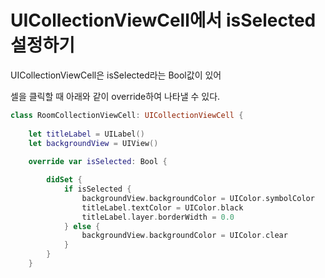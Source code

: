 # UICollectionViewCell에서 isSelected 설정하기

UICollectionViewCell은 isSelected라는 Bool값이 있어

셀을 클릭할 때 아래와 같이 override하여 나타낼 수 있다. 

```swift
class RoomCollectionViewCell: UICollectionViewCell {
    
    let titleLabel = UILabel()
    let backgroundView = UIView()
    
    override var isSelected: Bool {

        didSet {
            if isSelected {
                backgroundView.backgroundColor = UIColor.symbolColor
                titleLabel.textColor = UIColor.black
                titleLabel.layer.borderWidth = 0.0
            } else {
                backgroundView.backgroundColor = UIColor.clear      
            }        
        }
    }
```
